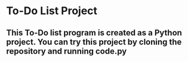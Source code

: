 # To-Do List Project
## This To-Do list program is created as a Python project. You can try this project by cloning the repository and running code.py